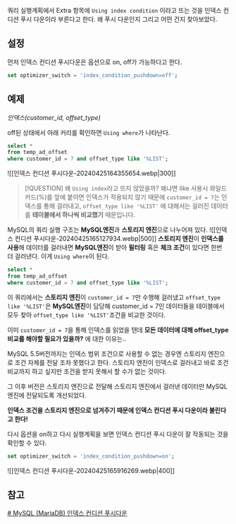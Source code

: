 쿼리 실행계획에서 Extra 항목에 `Using index condition` 이라고 뜨는 것을 인덱스 컨디션 푸시 다운이라 부른다고 한다.
왜 푸시 다운인지 그리고 어떤 건지 찾아보았다.

## 설정
먼저 인덱스 컨디션 푸시다운은 옵션으로 on, off가 가능하다고 한다.
```sql
set optimizer_switch = 'index_condition_pushdown=off';
```

## 예제
*인덱스(customer_id, offset_type)* 

off된 상태에서 아래 커리를 확인하면 `Using where`가 나타난다.
```sql
select *
from temp_ad_offset
where customer_id = 7 and offset_type like '%LIST';
```
![[인덱스 컨디션 푸시다운-20240425164355654.webp|300]]
> [!QUESTION] 왜 `Using index`라고 뜨지 않았을까?
> 왜냐면 like 사용시 와일드카드(%)를 앞에 붙이면 인덱스가 적용되지 않기 때문에 
> `customer_id = 7`는 인덱스를 통해 걸러내고, `offset_type like '%LIST'` 에 대해서는 걸러진 데이터를 **테이블에서 하나씩 비교했기** 때문입니다.

MySQL의 쿼리 실행 구조는 **MySQL엔진**과 **스토리지 엔진**으로 나누어져 있다.
![[인덱스 컨디션 푸시다운-20240425165127934.webp|500]]
**스토리지 엔진**이 **인덱스를 사용**해 데이터를 걸러내면 **MySQL엔진**이 받아 **필터링** 혹은 **체크 조건**이 있다면 한번 더 걸러낸다. 이게 `Using where`이 된다.

```sql
select *
from temp_ad_offset
where customer_id = 7 and offset_type like '%LIST';
```
이 쿼리에서는 **스토리지 엔진**이 `customer_id = 7`만 수행해 걸러냈고 `offset_type like '%LIST'`은 **MySQL엔진**이 담당해 customer_id = 7인 데이터들을 테이블에서 모두 찾아 `offset_type like '%LIST'`조건을 비교한 것이다.

이미 `customer_id = 7`을 통해 인덱스를 읽었을 텐데 **모든 데이터에 대해 offset_type비교를 해야할 필요가 있을까?** 에 대한 이유는..

MySQL 5.5버전까지는 인덱스 범위 조건으로 사용할 수 없는 경우엔 스토리지 엔진으로 조건 자체를 전달 조차 못했다고 한다.
스토리지 엔진이 인덱스로 걸러내고 바로 조건 비교까지 하고 싶지만 조건을 받지 못해서 할 수가 없는 것이다.

그 이후 버전은 스토리지 엔진으로 전달해 스토리지 엔진에서 걸러낸 데이터만 MySQL엔진에 전달되도록 개선되었다.

**인덱스 조건을 스토리지 엔진으로 넘겨주기 때문에 인덱스 컨디션 푸시 다운이라 불린다고 한다!**

다시 옵션을 on하고 다시 실행계획을 보면 인덱스 컨디션 푸시 다운이 잘 작동되는 것을 확인할 수 있다.
```sql
set optimizer_switch = 'index_condition_pushdown=on';
```
![[인덱스 컨디션 푸시다운-20240425165916269.webp|400]]
## 참고
[# MySQL (MariaDB) 인덱스 컨디션 푸시다운](https://jojoldu.tistory.com/474)